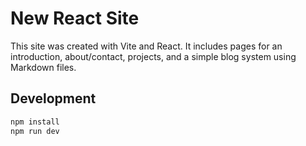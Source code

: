 # New React Site

This site was created with Vite and React. It includes pages for an introduction, about/contact, projects, and a simple blog system using Markdown files.

## Development

```bash
npm install
npm run dev
```
